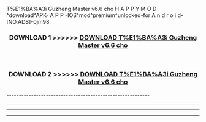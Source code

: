  T%E1%BA%A3i Guzheng Master v6.6 cho  H A P P Y M O D ^download^APK- A P P -IOS^mod^premium^unlocked-for A n d r o i d-[NO.ADS]-0jm98



<div align="center">

<h3>DOWNLOAD 1 >>>>>> <a href="https://en-mod.web.app/?en= T%E1%BA%A3i Guzheng Master v6.6 cho ">DOWNLOAD T%E1%BA%A3i Guzheng Master v6.6 cho  </a></h3><br>

<h3>DOWNLOAD 2 >>>>>> <a href="https://en-mod.web.app/?en= T%E1%BA%A3i Guzheng Master v6.6 cho ">DOWNLOAD T%E1%BA%A3i Guzheng Master v6.6 cho  </a></h3>

</div>
----------------------------------------------------------

----------------------------------------------------------

----------------------------------------------------------

----------------------------------------------------------



